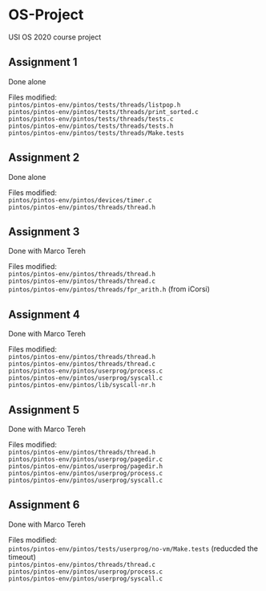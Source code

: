 # OS-Project
USI OS 2020 course project


## Assignment 1
Done alone

Files modified:\
`pintos/pintos-env/pintos/tests/threads/listpop.h`\
`pintos/pintos-env/pintos/tests/threads/print_sorted.c`\
`pintos/pintos-env/pintos/tests/threads/tests.c`\
`pintos/pintos-env/pintos/tests/threads/tests.h`\
`pintos/pintos-env/pintos/tests/threads/Make.tests`


## Assignment 2
Done alone

Files modified:\
`pintos/pintos-env/pintos/devices/timer.c`\
`pintos/pintos-env/pintos/threads/thread.h`


## Assignment 3
Done with Marco Tereh

Files modified:\
`pintos/pintos-env/pintos/threads/thread.h`\
`pintos/pintos-env/pintos/threads/thread.c`\
`pintos/pintos-env/pintos/threads/fpr_arith.h` (from iCorsi)


## Assignment 4
Done with Marco Tereh

Files modified:\
`pintos/pintos-env/pintos/threads/thread.h`\
`pintos/pintos-env/pintos/threads/thread.c`\
`pintos/pintos-env/pintos/userprog/process.c`\
`pintos/pintos-env/pintos/userprog/syscall.c`\
`pintos/pintos-env/pintos/lib/syscall-nr.h`


## Assignment 5
Done with Marco Tereh

Files modified:\
`pintos/pintos-env/pintos/threads/thread.h`\
`pintos/pintos-env/pintos/userprog/pagedir.c`\
`pintos/pintos-env/pintos/userprog/pagedir.h`\
`pintos/pintos-env/pintos/userprog/process.c`\
`pintos/pintos-env/pintos/userprog/syscall.c`


## Assignment 6
Done with Marco Tereh

Files modified:\
`pintos/pintos-env/pintos/tests/userprog/no-vm/Make.tests` (reducded the timeout)\
`pintos/pintos-env/pintos/threads/thread.c`\
`pintos/pintos-env/pintos/userprog/process.c`\
`pintos/pintos-env/pintos/userprog/syscall.c`
